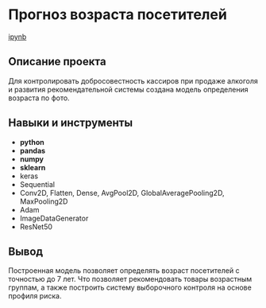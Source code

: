 # Прогноз возраста посетителей

[ipynb](https://github.com/ipd0828/portfolio/blob/main/project-7/Определение%20возраста%20посетителя.ipynb)

## Описание проекта

Для контролировать добросовестность кассиров при продаже алкоголя и развития рекомендательной системы создана модель определения возраста по фото.

## Навыки и инструменты

- **python**
- **pandas**
- **numpy**
- **sklearn**
- keras
- Sequential
- Conv2D, Flatten, Dense, AvgPool2D, GlobalAveragePooling2D, MaxPooling2D
- Adam
- ImageDataGenerator
- ResNet50

## Вывод
Построенная модель позволяет определять возраст посетителей с точностью до 7 лет. Что позволяет рекомендовать товары возрастным группам, а также построить систему выборочного контроля на основе профиля риска.
